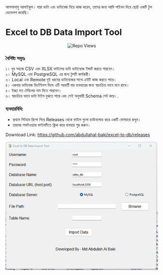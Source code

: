 আসসালামু আলাইকুম। 
যারা ডাটা এবং ডাটাবেজ নিয়ে কাজ করেন, তাদের জন্য আমি পাইথন দিয়ে ছোট্ট একটি টুল ডেভেলপ করেছি। 

# Excel to DB Data Import Tool 
<p align="center">
  <img src="https://hits.seeyoufarm.com/api/count/incr/badge.svg?url=https://github.com/abdullahal-baki/excel-to-db&count_bg=%2379C83D&title_bg=%23555555&icon=github.svg&icon_color=%23E7E7E7&title=Repo+Views&edge_flat=false" alt="Repo Views" />
</p>

### বৈশিষ্ট্য সমূহঃ 

১। খুব সহজে CSV এবং XLSX ফাইলের ডাটা ডাটাবেজে ইন্সার্ট করতে পারবেন। <br>
২। MySQL এবং PostgreSQL এর জন্য টুলটি কার্যকরী। <br>
৩। Local এবং Remote দুই ধরনের ডাটাবেজের সাথে এইটি কাজ করতে পারে। <br>
৪। একবার ডাটাবেজ ডিটেইলস দিলে এটি পরবর্তী বার ব্যবহারের জন্য স্বয়ংক্রিয় ভাবে মনে রাখে। <br>
৫। ইচ্ছা মত টেবিলের নাম দিতে পারবেন। <br>
৬। স্বয়ংক্রিয় ভাবে ডাটা টাইপ বুঝতে পারে এবং সেই অনুযায়ী Schema সেট করে।.<br>

### ব্যবহারবিধি: 
- প্রথমে গিটহাব রিপো  গিয়ে Releases থেকে ফাইল গুলো ডাউনলোড করে একটি ফোল্ডারে রাখুন। 
- তারপর সফটওয়্যার ফাইলটিতে ক্লিক করে ব্যবহার শুর করুন। 

Download Link: https://github.com/abdullahal-baki/excel-to-db/releases

<img src='sample.png'>
